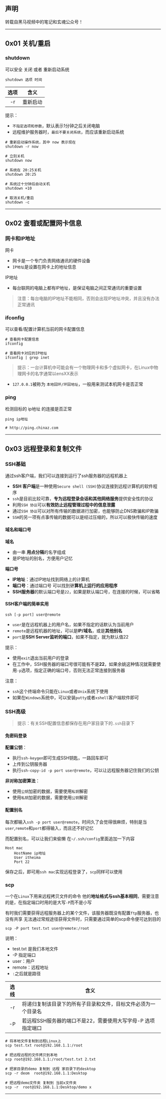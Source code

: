 ## 声明
转载自黑马视频中的笔记和玄魂公众号！

---

## 0x01 关机/重启


### shutdown
可以安全 关闭 或者 重新启动系统
```
shutdown 选项 时间
```

|选项|含义|
|:--:|--|
|-r|重新启动|

<!--more-->


提示：
* `不指定选项和参数`，默认表示1分钟之后关闭电脑
* 远程维护服务器时，`最后不要关闭系统`，而应该重新启动系统

```
# 重新启动操作系统，其中 now 表示现在
shutdown -r now

# 立刻关机
shutdown now

# 系统在 20:25关机
shutdown 20:25

# 系统过十分钟后自动关机
shutdown +10

# 取消关机/重启
shutdown -c
```

---

## 0x02 查看或配置网卡信息

### 网卡和IP地址

网卡
* 网卡是一个专门负责网络通讯的硬件设备
* `IP地址`是设置在网卡上的地址信息

IP地址
* 每台联网的电脑上都有IP地址，是保证电脑之间正常通讯的重要设置

> 注意：每台电脑的IP地址不能相同，否则会出现IP地址冲突，并且没有办法正常通讯

### ifconfig
可以查看/配置计算机当前的网卡配置信息
```
# 查看网卡配置信息
ifconfig

# 查看网卡对应的IP地址
ifconfig | grep inet
```
> 提示：一台计算机中可能会有一个物理网卡和多个虚拟网卡，在Linux中物理网卡的名字通常以ensXX表示

* `127.0.0.1`被称为 `本地回环/环回地址`，一般用来测试本机网卡是否正常

### ping
检测目标的 ip地址 的连接是否正常
```
ping ip地址

# http://ping.chinaz.com
```

---


## 0x03 远程登录和复制文件

### SSH基础
通过ssh客户端，我们可以连接到运行了ssh服务器的远程机器上
* <b>SSH 客户端</b>是一种使用`Secure shell (SSH)`协议连接到远程计算机的软件程序
* `ssh`是目前比较可靠，<b>专为远程登录会话和其他网络服务</b>提供安全性的协议
* 利用`SSH 协议`可以<b>有效防止远程管理过程中的信息泄露</b>
* 通过`SSH 协议`可以对所有传输的数据进行加密，也能够防止DNS欺骗和IP欺骗
* `SSH`的另一项有点事传输的数据可以是经过压缩的，所以可以极快传输的速度


#### 域名和端口号
<b>域名</b>

* 由一串 <b>用点分隔</b>的名字组成
* 是IP地址的别名，方便用户记忆

<b>端口号</b>
* <b>IP地址</b>：通过IP地址找到网络上的计算机
* <b>端口号</b>：通过端口号 可以找到<b>计算机上运行的应用程序</b>
* <b>SSH服务器</b>的默认端口号是`22`，如果是默认端口号，在连接的时候，可以省略

#### SSH客户端的简单实用
```
ssh [-p port] user@remote
```

* `user`是在远程机器上的用户名，如果不指定的话默认为当前用户
* `remote`是远程机器的地址，可以是<b>IP/域名</b>，或是<b>其他别名</b>
* `port`是<b>SSH Server监听的端口</b>，如果不指定，就为默认值22

提示：
* 使用`exit`退出当前用户的登录
* 在工作中，SSH服务器的端口号很可能有不是<b>22</b>，如果余姚这种情况就需要使用`-p`选项，指定正确的端口号，否则无法正常连接到服务器

注意：
* `ssh`这个终端命令只能在`Linux`或者`Unix`系统下使用
* 如果在`Windows`系统中，可以安装`putty`或者`xshell`客户端软件即可

### SSH高级
> 提示：有关SSH配置信息都保存在用户家目录下的`.ssh`目录下

#### 免密码登录
**配置公钥**：
* 执行`ssh-keygen`即可生成SSH钥匙，一路回车即可
* 上传到公钥服务器
* 执行`ssh-copy-id -p port user@remote`，可以让远程服务器记住我们的公钥

**非对称加密算法**：
* 使用`公钥`加密的数据，需要使用`私钥`解密
* 使用`私钥`加密的数据，需要使用`公钥`解密

#### 配置别名
每次都输入`ssh -p port user@remote`，时间久了会觉得很麻烦，特别是当`user`,`remote`和`port`都得输入，而且还不好记忆

而配置别名，可以让我们来偷懒
在`~/.ssh/config`里面追加一下内容
```
Host mac
    HostName ip地址
    User itheima
    Port 22
```
保存之后，即可用`ssh mac`实现远程登录了，`scp`同样可以使用

### scp
一个在`Linux`下用来远程拷贝文件的命令
他的<b>地址格式与ssh基本相同</b>，需要注意的是，在指定端口时用的是大写`-P`而不是小写

有时我们需要获得远程服务器上的某个文件，该服务器既没有配置`ftp`服务器，也没有共享
无法通过常规途径获得文件时，只需要通过简单的scp命令便可达到目的
```
scp -P port test.txt user@remote:/root
```
说明：
* test.txt 是我们本地文件
* -P 指定端口
* user：用户
* remote：远程地址
* `:`之后就是路径

|选线|含义|
|:--:|--|
|-r|将递归复制该目录下的所有子目录和文件，目标文件必须为一个目录名|
|-P|若远程SSH服务器的端口不是22，需要使用大写字母-P 选项指定端口|

```
# 将本地文件复制到远程Linux上
scp test.txt root@192.168.1.1:/root

# 把远程远程的文件拷贝到本地
scp root@192.168.1.1:/root/test.txt 2.txt

# 把家目录的demo 复制到 远程 家目录下的desktop
scp -r deom  root@192.168.1.1:Desktop

# 把远程demo文件夹 复制到 当前x文件夹
scp -r  root@192.168.1.1:Desktop/demo x
```

---
